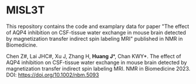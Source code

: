 # MISL3T
This repository contains the code and examplary data for paper "The effect of AQP4 inhibition on CSF-tissue water exchange in mouse brain detected by magnetization transfer indirect spin labeling MRI" published in NMR in Biomedicine.

Chen Z#, Lai JHC#, Xu J, Zhang H, **Huang J***, Chan KWY*. The effect of AQP4 inhibition on CSF-tissue water exchange in mouse brain detected by magnetization transfer indirect spin labeling MRI. NMR in Biomedicine 2023. DOI: https://doi.org/10.1002/nbm.5093
